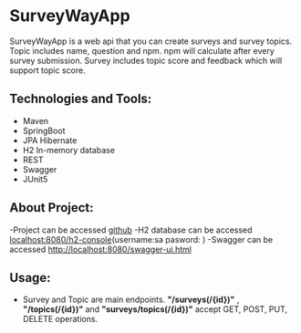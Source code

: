 # SurveyWayApp
SurveyWayApp is a web api that you can create surveys and survey topics. Topic includes name, question and npm. npm will calculate after every survey submission.  Survey includes topic score and feedback which will support topic score.

## Technologies and Tools:

- Maven
- SpringBoot
- JPA Hibernate
- H2 In-memory database
- REST
- Swagger
- JUnit5

## About Project:

-Project can be accessed [github](https://github.com/huseyinbugra/SurveyWayApp)
-H2 database can be accessed [localhost:8080/h2-console](http://localhost:8080/h2-console)(username:sa   pasword: )
-Swagger can be accessed [http://localhost:8080/swagger-ui.html](localhost:8080/swagger-ui.html)

## Usage:
- Survey and Topic are main endpoints. **"/surveys(/{id})"** , **"/topics(/{id})"** and **"surveys/topics(/{id})"** accept GET, POST, PUT, DELETE operations.
